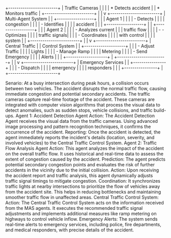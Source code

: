 +------------------------+
|      Traffic Cameras   | 
|                        |
|   * Detects accident   |
|   * Monitors traffic   |
+------------------------+
            |
            |
            v
+------------------------+
|   Multi-Agent System   |
|  +------------------+  |
|  |  Agent 1         |  |
|  |  - Detects       |  |
|  |    congestion    |  |
|  |  - Identifies    |  |
|  |    accident      |  |
|  +------------------+  |
|  +------------------+  |
|  |  Agent 2         |  |
|  |  - Analyzes current |
|  |    traffic flow  |  |
|  |  - - Optimizes   |  |
|  |    traffic signals| |
|  |  - Coordinates   |  |
|  |    with control  |  |
|  |    system        |  |
+------------------------+
            |
            |
            v
+------------------------+
| Central Traffic        |
| Control System         |
| +--------------------+ |
| | - Adjust Traffic   | |
| |   Lights           | |
| | - Manage Ramp      | |
| |   Metering         | |
| | - Send Emergency   | |
| |   Alerts           | |
| +--------------------+ |
+------------------------+
            |
            |
            v
+------------------------+
| Emergency Services    |
|   +----------------+   |
|   | - Dispatch     |   |
|   |   emergency    |   |
|   |   responders   |   |
|   +----------------+   |
+------------------------+


Senario: 
At a busy intersection during peak hours, a collision occurs between two vehicles. The accident disrupts the normal traffic flow, causing immediate congestion and potential secondary accidents. The traffic cameras capture real-time footage of the accident. These cameras are integrated with computer vision algorithms that process the visual data to detect anomalies, such as sudden stops, vehicle collisions, and traffic build-ups.
Agent 1: Accident Detection Agent
Action: The Accident Detection Agent receives the visual data from the traffic cameras. Using advanced image processing and pattern recognition techniques, it confirms the occurrence of the accident.
Reporting: Once the accident is detected, the agent immediately reports the incident's details (location, severity, and involved vehicles) to the Central Traffic Control System.
Agent 2: Traffic Flow Analysis Agent
Action: This agent analyzes the impact of the accident on the overall traffic flow. It uses historical and real-time data to assess the extent of congestion caused by the accident.
Prediction: The agent predicts potential secondary congestion points and evaluates the risk of further accidents in the vicinity due to the initial collision.
Action: Upon receiving the accident report and traffic analysis, this agent dynamically adjusts traffic signal timings to mitigate congestion.
Coordination: It synchronizes traffic lights at nearby intersections to prioritize the flow of vehicles away from the accident site. This helps in reducing bottlenecks and maintaining smoother traffic flow in unaffected areas.
Central Traffic Control System:
Action: The Central Traffic Control System acts on the information received from the MAS agents. It executes the recommended traffic signal adjustments and implements additional measures like ramp metering on highways to control vehicle inflow.
Emergency Alerts: The system sends real-time alerts to emergency services, including police, fire departments, and medical responders, with precise details of the accident.